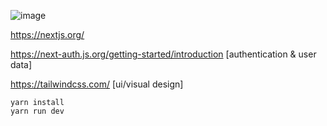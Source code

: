 ![image](https://github.com/sprunk473/beachcoast-nextjs-tw-example/assets/158991746/5a717e58-7d23-4da9-bb73-59b8feb75ccd)

https://nextjs.org/

https://next-auth.js.org/getting-started/introduction [authentication & user data]

https://tailwindcss.com/ [ui/visual design]

```
yarn install 
yarn run dev 
```
